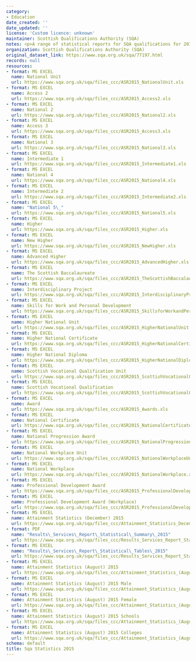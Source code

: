 ```yaml
---
category:
- Education
date_created: ''
date_updated: ''
license: 'Custom licence: unknown'
maintainer: Scottish Qualifications Authority (SQA)
notes: <p>A range of statistical reports for SQA qualifications for 2015.</p>
organization: Scottish Qualifications Authority (SQA)
original_dataset_link: https://www.sqa.org.uk/sqa/77197.html
records: null
resources:
- format: MS EXCEL
  name: National Unit
  url: https://www.sqa.org.uk/sqa/files_ccc/ASR2015_NationalUnit.xls
- format: MS EXCEL
  name: Access 2
  url: https://www.sqa.org.uk/sqa/files_ccc/ASR2015_Access2.xls
- format: MS EXCEL
  name: National 2
  url: https://www.sqa.org.uk/sqa/files_ccc/ASR2015_National2.xls
- format: MS EXCEL
  name: Access 3
  url: https://www.sqa.org.uk/sqa/files_ccc/ASR2015_Access3.xls
- format: MS EXCEL
  name: National 3
  url: https://www.sqa.org.uk/sqa/files_ccc/ASR2015_National3.xls
- format: MS EXCEL
  name: Intermediate 1
  url: https://www.sqa.org.uk/sqa/files_ccc/ASR2015_Intermediate1.xls
- format: MS EXCEL
  name: National 4
  url: https://www.sqa.org.uk/sqa/files_ccc/ASR2015_National4.xls
- format: MS EXCEL
  name: Intermediate 2
  url: https://www.sqa.org.uk/sqa/files_ccc/ASR2015_Intermediate2.xls
- format: MS EXCEL
  name: "National 5\_"
  url: https://www.sqa.org.uk/sqa/files_ccc/ASR2015_National5.xls
- format: MS EXCEL
  name: Higher
  url: https://www.sqa.org.uk/sqa/files_ccc/ASR2015_Higher.xls
- format: MS EXCEL
  name: New Higher
  url: https://www.sqa.org.uk/sqa/files_ccc/ASR2015_NewHigher.xls
- format: MS EXCEL
  name: Advanced Higher
  url: https://www.sqa.org.uk/sqa/files_ccc/ASR2015_AdvancedHigher.xls
- format: MS EXCEL
  name: The Scottish Baccalaureate
  url: https://www.sqa.org.uk/sqa/files_ccc/ASR2015_TheScottishBaccalaureate.xls
- format: MS EXCEL
  name: Interdisciplinary Project
  url: https://www.sqa.org.uk/sqa/files_ccc/ASR2015_InterdisciplinaryProject.xls
- format: MS EXCEL
  name: Skills for Work and Personal Development
  url: https://www.sqa.org.uk/sqa/files_ccc/ASR2015_SkillsforWorkandPersonalDevelopment.xls
- format: MS EXCEL
  name: Higher National Unit
  url: https://www.sqa.org.uk/sqa/files_ccc/ASR2015_HigherNationalUnit.xls
- format: MS EXCEL
  name: Higher National Certificate
  url: https://www.sqa.org.uk/sqa/files_ccc/ASR2015_HigherNationalCertificate.xls
- format: MS EXCEL
  name: Higher National Diploma
  url: https://www.sqa.org.uk/sqa/files_ccc/ASR2015_HigherNationalDiploma.xls
- format: MS EXCEL
  name: Scottish Vocational Qualification Unit
  url: https://www.sqa.org.uk/sqa/files_ccc/ASR2015_ScottishVocationalQualificationUnit.xls
- format: MS EXCEL
  name: Scottish Vocational Qualification
  url: https://www.sqa.org.uk/sqa/files_ccc/ASR2015_ScottishVocationalQualification.xls
- format: MS EXCEL
  name: Award
  url: https://www.sqa.org.uk/sqa/files_ccc/ASR2015_Awards.xls
- format: MS EXCEL
  name: National Certificate
  url: https://www.sqa.org.uk/sqa/files_ccc/ASR2015_NationalCertificate.xls
- format: MS EXCEL
  name: National Progression Award
  url: https://www.sqa.org.uk/sqa/files_ccc/ASR2015_NationalProgressionAward.xls
- format: MS EXCEL
  name: National Workplace Unit
  url: https://www.sqa.org.uk/sqa/files_ccc/ASR2015_NationalWorkplaceUnit.xls
- format: MS EXCEL
  name: National Workplace
  url: https://www.sqa.org.uk/sqa/files_ccc/ASR2015_NationalWorkplace.xls
- format: MS EXCEL
  name: Professional Development Award
  url: https://www.sqa.org.uk/sqa/files_ccc/ASR2015_ProfessionalDevelopmentAward.xls
- format: MS EXCEL
  name: Professional Development Award (Workplace)
  url: https://www.sqa.org.uk/sqa/files_ccc/ASR2015_ProfessionalDevelopmentAwardWorkplace.xls
- format: MS EXCEL
  name: Attainment Statistics (December) 2015
  url: https://www.sqa.org.uk/sqa/files_ccc/Attainment_Statistics_December_2015.xls
- format: PDF
  name: "Results\_Services\_Report\_Statistical\_Summary\_2015"
  url: https://www.sqa.org.uk/sqa/files_ccc/Results_Services_Report_Statistical_Summary_2015.pdf
- format: MS EXCEL
  name: "Results\_Services\_Report\_Statistical\_Tables\_2015"
  url: https://www.sqa.org.uk/sqa/files_ccc/Results_Services_Report_Statistical_Tables_2015.xls
- format: MS EXCEL
  name: Attainment Statistics (August) 2015
  url: https://www.sqa.org.uk/sqa/files_ccc/Attainment_Statistics_(August)_2015.xls
- format: MS EXCEL
  name: Attainment Statistics (August) 2015 Male
  url: https://www.sqa.org.uk/sqa/files_ccc/Attainment_Statistics_(August)_2015_Male.xls
- format: MS EXCEL
  name: Attainment Statistics (August) 2015 Female
  url: https://www.sqa.org.uk/sqa/files_ccc/Attainment_Statistics_(August)_2015_Female.xls
- format: MS EXCEL
  name: Attainment Statistics (August) 2015 Schools
  url: https://www.sqa.org.uk/sqa/files_ccc/Attainment_Statistics_(August)_2015_Schools.xls
- format: MS EXCEL
  name: Attainment Statistics (August) 2015 Colleges
  url: https://www.sqa.org.uk/sqa/files_ccc/Attainment_Statistics_(August)_2015_Colleges.xls
schema: default
title: Sqa Statistics 2015
---
```


